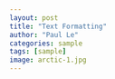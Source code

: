 ```yaml
---
layout: post
title: "Text Formatting"
author: "Paul Le"
categories: sample
tags: [sample]
image: arctic-1.jpg
---
```



